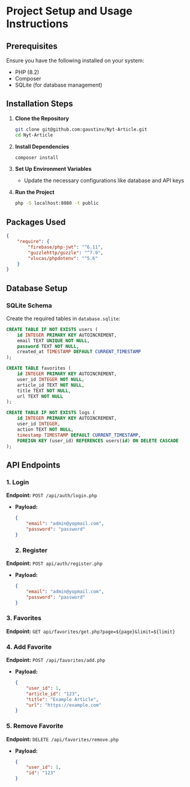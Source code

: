 # Project Setup and Usage Instructions

## Prerequisites
Ensure you have the following installed on your system:
- PHP (8.2)
- Composer
- SQLite (for database management)

## Installation Steps

1. **Clone the Repository**
   ```sh
   git clone git@github.com:gaustinv/Nyt-Article.git
   cd Nyt-Article
   ```

2. **Install Dependencies**
   ```sh
   composer install
   ```

3. **Set Up Environment Variables**
   - Update the necessary configurations like database and API keys

4. **Run the Project**
   ```sh
   php -S localhost:8080 -t public
   ```

## Packages Used
```json
{
    "require": {
        "firebase/php-jwt": "^6.11",
        "guzzlehttp/guzzle": "^7.9",
        "vlucas/phpdotenv": "^5.6"
    }
}
```

## Database Setup
### SQLite Schema
Create the required tables in `database.sqlite`:
```sql
CREATE TABLE IF NOT EXISTS users (
    id INTEGER PRIMARY KEY AUTOINCREMENT,
    email TEXT UNIQUE NOT NULL,
    password TEXT NOT NULL,
    created_at TIMESTAMP DEFAULT CURRENT_TIMESTAMP
);

CREATE TABLE favorites (
    id INTEGER PRIMARY KEY AUTOINCREMENT,
    user_id INTEGER NOT NULL,
    article_id TEXT NOT NULL,
    title TEXT NOT NULL,
    url TEXT NOT NULL
);

CREATE TABLE IF NOT EXISTS logs (
    id INTEGER PRIMARY KEY AUTOINCREMENT,
    user_id INTEGER,
    action TEXT NOT NULL,
    timestamp TIMESTAMP DEFAULT CURRENT_TIMESTAMP,
    FOREIGN KEY (user_id) REFERENCES users(id) ON DELETE CASCADE
);
```

## API Endpoints

### 1. Login
**Endpoint:** `POST /api/auth/login.php`
- **Payload:**
  ```json
  {
      "email": "admin@yopmail.com",
      "password": "password"
  }
  ```
  ### 2. Register
**Endpoint:** `POST api/auth/register.php`
- **Payload:**
  ```json
  {
      "email": "admin@yopmail.com",
      "password": "password"
  }
  ```
### 3. Favorites
**Endpoint:** `GET api/favorites/get.php?page=${page}&limit=${limit}`


### 4. Add Favorite
**Endpoint:** `POST /api/favorites/add.php`
- **Payload:**
  ```json
  {
      "user_id": 1,
      "article_id": "123",
      "title": "Example Article",
      "url": "https://example.com"
  }
  ```

### 5. Remove Favorite
**Endpoint:** `DELETE /api/favorites/remove.php`
- **Payload:**
  ```json
  {
      "user_id": 1,
      "id": "123"
  }
  ```


